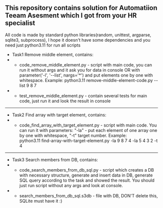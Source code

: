 ## This repository contains solution for Automatiion Teeam Asesment which I got from your HR specialist
All code is made by standard python libraries(random, unittest, argparse, sqlite3, subprocess), I hope it doesn't have some dependencies and you need just python3.11 for run all scripts

- Task1 Remove middle element, contains:
- - code_remove_middle_element.py - script with main code, you can run it without args and it ask you for data in console OR with parameter('-l', '--list', nargs='*') and put elements one by one with whitespace. 
    Example: 
        python3.11 remove-middle-element-code.py --list 9 8 7 
- - test_remove_middle_element.py - contain several tests for main code, just run it and look the result in console
---
- Task2 Find array with target element, contains:
- - code_find_array_with_target_element.py - script with main code. You can run it with parameters: "-la" - put each element of one array one by one with whitespace, "-t" target number. 
    Example:  
        python3.11 find-array-with-target-element.py -la 9 8 7 4 -la 5 4 3 2 -t 4
---
- Task3 Search members from DB, contains:
- - code_search_members_from_db_sql.py - script which creates a DB with necessary structure, generate and insert data in DB, generate SQL query according to the task and showed the result. You should just run script without any args and look at console.
- - search_members_from_db_sql.s3db - file with DB, DON'T delete this, SQLite must have it :)
